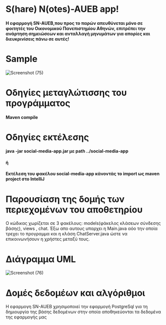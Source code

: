 # S(hare) N(otes)-AUEB app!
#### Η εφαρμογή SN-AUEB,που προς το παρών απευθύνεται μόνο σε φοιτητές του Οικονομικού Πανεπιστημίου Αθηνών, επιτρέπει την ανάρτηση σημειώσεων και ανταλλαγή μηνυμάτων για απορίες και διευκρινίσεις πάνω σε αυτές!
# Sample
![Screenshot (75)](https://user-images.githubusercontent.com/76211868/212957440-1ecb51d6-79e5-44ad-97f8-5de7bf090c2d.png)

# Οδηγίες μεταγλώτισσης του προγράμματος
#### Maven compile

# Οδηγίες εκτέλεσης 

####  java -jar social-media-app.jar με path ../social-media-app 
 #### ή
#### Εκτέλεση του φακέλου social-media-app κάνοντάς το import ως maven project στο IntelliJ 

# Παρουσίαση της δομής των περιεχομένων του αποθετηρίου
Ο κώδικας χωρίζεται σε 3 φακέλους: models(φάκελος κλάσεων σύνδεσης βάσης), views , chat. Έξω απο αυτους υπαρχει η Main.java αόo την οποία
τρεχει το προγραμμα και η κλάση ChatServer.java ώστε να επικοινωνήσουν η χρήστες μεταξύ τους.

# Διάγραμμα UML
![Screenshot (76)](https://user-images.githubusercontent.com/76211868/212967459-15ed0fea-84d3-47a8-b8dc-58b830afa83e.png)

# Δομές δεδομέων και αλγόριθμοι
Η εφαρμογη SN-AUEB χρησιμοποιεί την εφαρμογή PostgreSql για τη δημιουργία της βάσης δεδομένων στην οποία αποθηκεύονται τα δεδομένα της εφαρμογής μας



